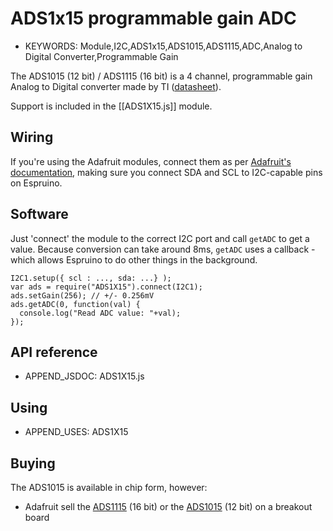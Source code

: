 <!--- Copyright (c) 2015 Gordon Williams, Pur3 Ltd. See the file LICENSE for copying permission. -->
ADS1x15 programmable gain ADC
==========================

* KEYWORDS: Module,I2C,ADS1x15,ADS1015,ADS1115,ADC,Analog to Digital Converter,Programmable Gain

The ADS1015 (12 bit) / ADS1115 (16 bit) is a 4 channel, programmable gain Analog to Digital converter made by TI ([datasheet](http://www.ti.com/lit/ds/symlink/ads1015-q1.pdf)).

Support is included in the [[ADS1X15.js]] module.

Wiring
------

If you're using the Adafruit modules, connect them as per [Adafruit's documentation](https://learn.adafruit.com/adafruit-4-channel-adc-breakouts/overview), making sure you connect SDA and SCL to I2C-capable pins on Espruino.

Software
-------

Just 'connect' the module to the correct I2C port and call `getADC` to get a value. Because conversion can take around 8ms, `getADC` uses a callback - which allows Espruino to do other things in the background.

```
I2C1.setup({ scl : ..., sda: ...} );
var ads = require("ADS1X15").connect(I2C1);
ads.setGain(256); // +/- 0.256mV
ads.getADC(0, function(val) {
  console.log("Read ADC value: "+val);
});
```

API reference
------------


* APPEND_JSDOC: ADS1X15.js

Using 
-----

* APPEND_USES: ADS1X15

Buying
-----

The ADS1015 is available in chip form, however:

* Adafruit sell  the [ADS1115](https://www.adafruit.com/products/1085) (16 bit) or the [ADS1015](https://www.adafruit.com/products/1083) (12 bit) on a breakout board
